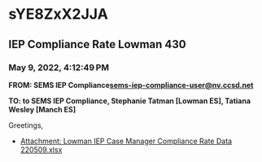 # sYE8ZxX2JJA
## IEP Compliance Rate Lowman 430
### May 9, 2022, 4:12:49 PM
**FROM: SEMS IEP Compliance<sems-iep-compliance-user@nv.ccsd.net>**

**TO: to SEMS IEP Compliance, Stephanie Tatman [Lowman ES], Tatiana Wesley [Manch ES]**


Greetings,  





* [Attachment: Lowman IEP Case Manager Compliance Rate Data 220509.xlsx](sYE8ZxX2JJA-attachment-1.xlsx)
